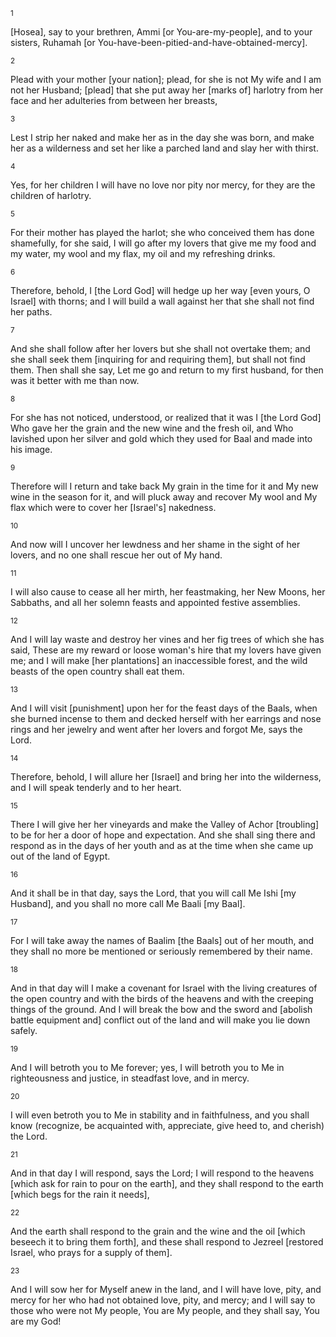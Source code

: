 <sup>1</sup> 

[Hosea], say to your brethren, Ammi [or You-are-my-people], and to your sisters, Ruhamah [or You-have-been-pitied-and-have-obtained-mercy]. 

<sup>2</sup> 

Plead with your mother [your nation]; plead, for she is not My wife and I am not her Husband; [plead] that she put away her [marks of] harlotry from her face and her adulteries from between her breasts, 

<sup>3</sup> 

Lest I strip her naked and make her as in the day she was born, and make her as a wilderness and set her like a parched land and slay her with thirst. 

<sup>4</sup> 

Yes, for her children I will have no love nor pity nor mercy, for they are the children of harlotry. 

<sup>5</sup> 

For their mother has played the harlot; she who conceived them has done shamefully, for she said, I will go after my lovers that give me my food and my water, my wool and my flax, my oil and my refreshing drinks. 

<sup>6</sup> 

Therefore, behold, I [the Lord God] will hedge up her way [even yours, O Israel] with thorns; and I will build a wall against her that she shall not find her paths. 

<sup>7</sup> 

And she shall follow after her lovers but she shall not overtake them; and she shall seek them [inquiring for and requiring them], but shall not find them. Then shall she say, Let me go and return to my first husband, for then was it better with me than now. 

<sup>8</sup> 

For she has not noticed, understood, or realized that it was I [the Lord God] Who gave her the grain and the new wine and the fresh oil, and Who lavished upon her silver and gold which they used for Baal and made into his image. 

<sup>9</sup> 

Therefore will I return and take back My grain in the time for it and My new wine in the season for it, and will pluck away and recover My wool and My flax which were to cover her [Israel's] nakedness. 

<sup>10</sup> 

And now will I uncover her lewdness and her shame in the sight of her lovers, and no one shall rescue her out of My hand. 

<sup>11</sup> 

I will also cause to cease all her mirth, her feastmaking, her New Moons, her Sabbaths, and all her solemn feasts and appointed festive assemblies. 

<sup>12</sup> 

And I will lay waste and destroy her vines and her fig trees of which she has said, These are my reward or loose woman's hire that my lovers have given me; and I will make [her plantations] an inaccessible forest, and the wild beasts of the open country shall eat them. 

<sup>13</sup> 

And I will visit [punishment] upon her for the feast days of the Baals, when she burned incense to them and decked herself with her earrings and nose rings and her jewelry and went after her lovers and forgot Me, says the Lord. 

<sup>14</sup> 

Therefore, behold, I will allure her [Israel] and bring her into the wilderness, and I will speak tenderly and to her heart. 

<sup>15</sup> 

There I will give her her vineyards and make the Valley of Achor [troubling] to be for her a door of hope and expectation. And she shall sing there and respond as in the days of her youth and as at the time when she came up out of the land of Egypt. 

<sup>16</sup> 

And it shall be in that day, says the Lord, that you will call Me Ishi [my Husband], and you shall no more call Me Baali [my Baal]. 

<sup>17</sup> 

For I will take away the names of Baalim [the Baals] out of her mouth, and they shall no more be mentioned or seriously remembered by their name. 

<sup>18</sup> 

And in that day will I make a covenant for Israel with the living creatures of the open country and with the birds of the heavens and with the creeping things of the ground. And I will break the bow and the sword and [abolish battle equipment and] conflict out of the land and will make you lie down safely. 

<sup>19</sup> 

And I will betroth you to Me forever; yes, I will betroth you to Me in righteousness and justice, in steadfast love, and in mercy. 

<sup>20</sup> 

I will even betroth you to Me in stability and in faithfulness, and you shall know (recognize, be acquainted with, appreciate, give heed to, and cherish) the Lord. 

<sup>21</sup> 

And in that day I will respond, says the Lord; I will respond to the heavens [which ask for rain to pour on the earth], and they shall respond to the earth [which begs for the rain it needs], 

<sup>22</sup> 

And the earth shall respond to the grain and the wine and the oil [which beseech it to bring them forth], and these shall respond to Jezreel [restored Israel, who prays for a supply of them]. 

<sup>23</sup> 

And I will sow her for Myself anew in the land, and I will have love, pity, and mercy for her who had not obtained love, pity, and mercy; and I will say to those who were not My people, You are My people, and they shall say, You are my God!